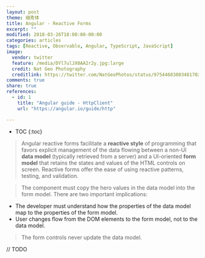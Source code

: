 ```yaml
---
layout: post
theme: 细秀体
title: Angular - Reactive Forms
excerpt: ""
modified: 2018-03-26T18:00:00-00:00
categories: articles
tags: [Reactive, Observable, Angular, TypeScript, JavaScript]
image:
  vendor: twitter
  feature: /media/DYl7ulJX0AA2r2y.jpg:large
  credit: Nat Geo Photography
  creditlink: https://twitter.com/NatGeoPhotos/status/975446838034817024
comments: true
share: true
references:
  - id: 1
    title: "Angular guide - HttpClient"
    url: "https://angular.io/guide/http"

---
```


* TOC
{:toc}

> Angular reactive forms facilitate a **reactive style** of programming that favors explicit management of the data flowing between a non-UI **data model** (typically retrieved from a server) and a UI-oriented **form model** that retains the states and values of the HTML controls on screen. Reactive forms offer the ease of using reactive patterns, testing, and validation.


> The component must copy the hero values in the data model into the form model. There are two important implications:
* The developer must understand how the properties of the data model map to the properties of the form model.
* User changes flow from the DOM elements to the form model, not to the data model.
> The form controls never update the data model.

// TODO
